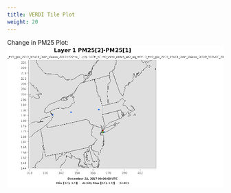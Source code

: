 ```yaml
---
title: VERDI Tile Plot
weight: 20
--- 
```


Change in PM25 Plot:
![change-pm25](static/images/55-PM25_NY_PTEGU_EMIS_REDUCED.gif)
